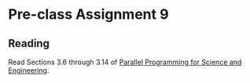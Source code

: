 # Pre-class Assignment 9

## Reading

Read Sections 3.6 through 3.14 of [Parallel Programming for Science and Engineering](../assets/EijkhoutParallelProgramming.pdf).

<!-- ## Review

1. In the `#questions` channel of the course Slack, post at least one question about the reading. If someone has already posted your question, you may instead "upvote" that question by reacting to it with a "thumbs up" or other appropriate reaction emoji. 

## Exercises

Complete the following review questions in Section 3.15 of [PPSE](../assets/EijkhoutParallelProgramming.pdf).

1. Exercise 3.29
2. Exercise 3.30
3. Exercise 3.31
4. Exercise 3.32
5. Exercise 3.33

## What to turn-in

Commit your write-up, including review and questions, as a plain text, markdown document, or pdf to your assignment repo _before the start of class_. -->